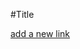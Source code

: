 #Title

[add a new link](https://monoskop.org/media/text/laboria_cuboniks_the_xenofeminist_manifesto_2018/)
